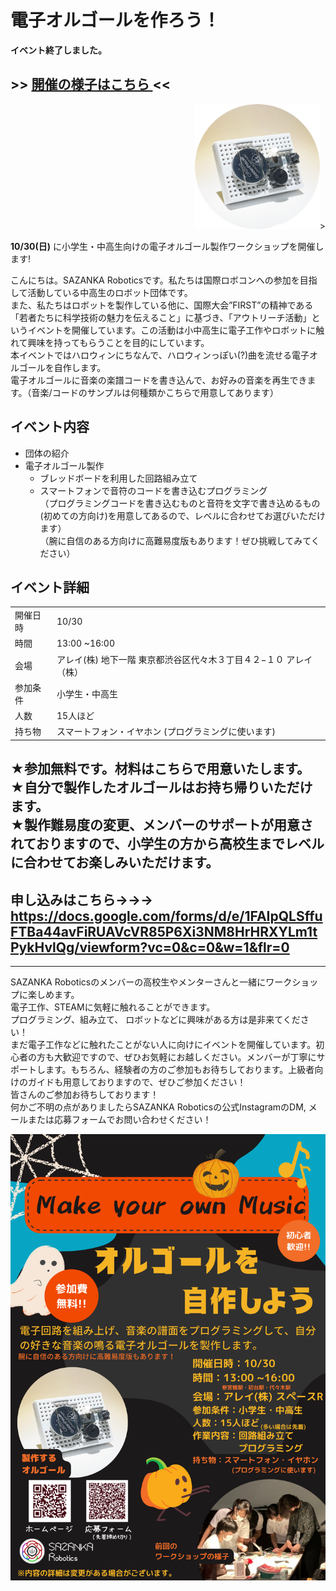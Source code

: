 # 電子オルゴールを作ろう！ 
**イベント終了しました。**
<h2>>> <a href="https://781sazanka.github.io/blog/reader.html?href=20221031.md">開催の様子はこちら </a> <<</h2>

<div style="text-align:right;"><img src="img/221030music.png" style="max-width:200px;">></div>

**10/30(日)** に小学生・中高生向けの電子オルゴール製作ワークショップを開催します!  
  
こんにちは。SAZANKA Roboticsです。私たちは国際ロボコンへの参加を目指して活動している中高生のロボット団体です。  
また、私たちはロボットを製作している他に、国際大会”FIRST”の精神である「若者たちに科学技術の魅力を伝えること」に基づき、「アウトリーチ活動」というイベントを開催しています。この活動は小中高生に電子工作やロボットに触れて興味を持ってもらうことを目的にしています。  
本イベントではハロウィンにちなんで、ハロウィンっぽい(?)曲を流せる電子オルゴールを自作します。  
電子オルゴールに音楽の楽譜コードを書き込んで、お好みの音楽を再生できます。（音楽/コードのサンプルは何種類かこちらで用意してあります）  
  
## イベント内容  
- 団体の紹介  
- 電子オルゴール製作  
	- ブレッドボードを利用した回路組み立て  
	- スマートフォンで音符のコードを書き込むプログラミング  
（プログラミングコードを書き込むものと音符を文字で書き込めるもの(初めての方向け)を用意してあるので、レベルに合わせてお選びいただけます）  
（腕に自信のある方向けに高難易度版もあります！ぜひ挑戦してみてください）  
## イベント詳細  
| | |
|:--|:--|
|開催日時|10/30|  
|時間|13:00 ~16:00|  
|会場|アレイ(株) 地下一階  東京都渋谷区代々木３丁目４２−１０ アレイ（株）|  
|参加条件|小学生・中高生|  
|人数|15人ほど|  
|持ち物|スマートフォン・イヤホン (プログラミングに使います)|  

★参加無料です。材料はこちらで用意いたします。  
★自分で製作したオルゴールはお持ち帰りいただけます。  
★製作難易度の変更、メンバーのサポートが用意されておりますので、小学生の方から高校生までレベルに合わせてお楽しみいただけます。
---
## 申し込みはこちら→→→ https://docs.google.com/forms/d/e/1FAIpQLSffuFTBa44avFiRUAVcVR85P6Xi3NM8HrHRXYLm1tPykHvlQg/viewform?vc=0&c=0&w=1&flr=0
---

SAZANKA Roboticsのメンバーの高校生やメンターさんと一緒にワークショップに楽しめます。  
電子工作、STEAMに気軽に触れることができます。  
プログラミング、組み立て、 ロボットなどに興味がある方は是非来てください！  
まだ電子工作などに触れたことがない人に向けにイベントを開催しています。初心者の方も大歓迎ですので、ぜひお気軽にお越しください。メンバーが丁寧にサポートします。もちろん、経験者の方のご参加もお待ちしております。上級者向けのガイドも用意しておりますので、ぜひご参加ください！  
皆さんのご参加お待ちしております！  
何かご不明の点がありましたらSAZANKA Roboticsの公式InstagramのDM, メールまたは応募フォームでお問い合わせください！
  
  
  
<div style="text-align:center;"><img src="img/221030pos.png"></div>